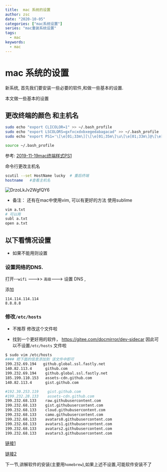 ```yaml
---
title:  mac 系统的设置
author: zsc
date: "2020-10-05"
categories: ["mac系统设置"]
series: "mac重装系统设置"
tags:
  - mac
keywords:
  - mac
---
```


# mac 系统的设置

新系统, 首先我们要安装一些必要的软件,和做一些基本的设置.

本文做一些基本的设置

##  更改终端的颜色 和主机名

```bash
sudo echo "export CLICOLOR=1" >> ~/.bash_profile
sudo echo "export LSCOLORS=gxfxcxdxbxegedabagacad" >> ~/.bash_profile
sudo echo "export PS1='\[\e[01;33m\][\[\e[01;35m\]\u\[\e[01;33m\]@\[\e[01;34m\]\h:\[\e[01;33m\]] \[\e[01;36m\]\w \[\e[01;32m\]\$ '">> ~/.bash_profile

source ~/.bash_profile 
```

参考:  [2019-11-19mac终端样式PS1](2019-11-19mac终端样式PS1)

命令行更改主机名

```bash
scutil --set HostName lucky  # 重启终端
hostname   #查看主机名
```

![DrzoLkJv2WgfQY6](https://i.loli.net/2021/11/09/DrzoLkJv2WgfQY6.png)





- 备注： 还有在mac中使用vim, 可以有更好的方法 使用sublime

```bash
vim a.txt 
# 可以用  
subl a.txt
open a.txt
```



## 以下看情况设置

- 如果不能用则设置

###  设置网络的DNS.

打开--`wifi` --->> `高级`---> 设置 DNS  , 

添加

```
114.114.114.114
8.8.8.8
```



### 修改`/etc/hosts`

- 不推荐 修改这个文件啦

- 找到一个更好用的软件，  https://gitee.com/docmirror/dev-sidecar 因此可以不设置`/etc/hosts` 文件啦

```bash
$ sudo vim /etc/hosts
#### 把下面的信息添加到 该文件中即可
199.232.69.194   github.global.ssl.fastly.net
140.82.113.4      github.com
199.232.69.194    github.global.ssl.fastly.net
185.199.110.153   assets-cdn.github.com
140.82.113.4      gist.github.com

#192.30.253.119    gist.github.com
#199.232.28.133    assets-cdn.github.com
199.232.68.133    raw.githubusercontent.com
199.232.68.133    gist.githubusercontent.com
199.232.68.133    cloud.githubusercontent.com
199.232.68.133    camo.githubusercontent.com
199.232.68.133    avatars0.githubusercontent.com
199.232.68.133    avatars1.githubusercontent.com
199.232.68.133    avatars2.githubusercontent.com
199.232.68.133    avatars3.githubusercontent.com
```

[链接1](https://blog.csdn.net/Newbie_J/article/details/104467886/)

[链接2](https://blog.csdn.net/u010828718/article/details/106500543?utm_medium=distribute.pc_aggpage_search_result.none-task-blog-2~all~sobaiduend~default-1-106500543.nonecase&utm_term=github%E4%B8%8A%E7%9A%84%E5%9B%BE%E7%89%87%E6%97%A0%E6%B3%95%E6%98%BE%E7%A4%BA%20mac&spm=1000.2123.3001.4430)

 下一节,讲解软件的安装(主要用`homebrew`),如果上述不设置,可能软件安装不了

